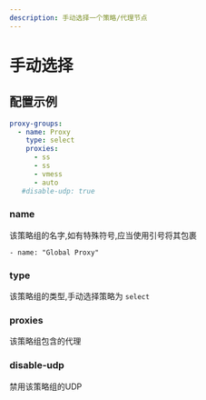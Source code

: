 ```yaml
---
description: 手动选择一个策略/代理节点
---
```


# 手动选择

## 配置示例

```yaml
proxy-groups:
  - name: Proxy
    type: select
    proxies:
      - ss
      - ss
      - vmess
      - auto
   #disable-udp: true
```

### name

该策略组的名字,如有特殊符号,应当使用引号将其包裹

```
- name: "Global Proxy"
```

### type

该策略组的类型,手动选择策略为 `select`

### proxies

该策略组包含的代理

### disable-udp

禁用该策略组的UDP
